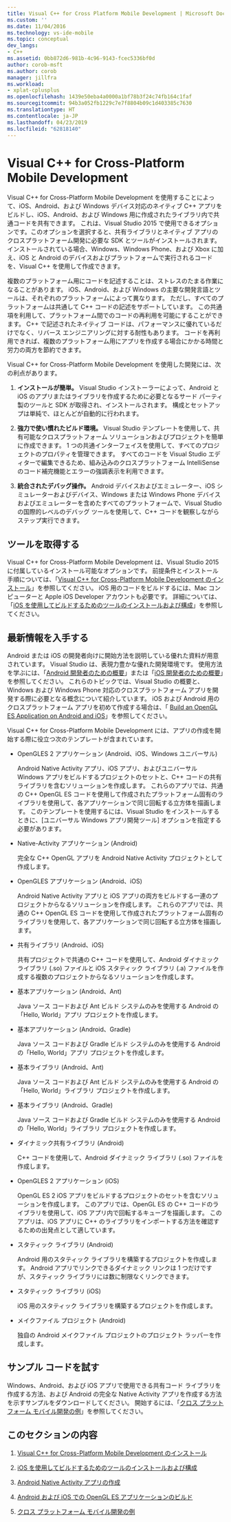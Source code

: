 ```yaml
---
title: Visual C++ for Cross Platform Mobile Development | Microsoft Docs
ms.custom: ''
ms.date: 11/04/2016
ms.technology: vs-ide-mobile
ms.topic: conceptual
dev_langs:
- C++
ms.assetid: 0bb872d6-981b-4c96-9143-fcec5336bf0d
author: corob-msft
ms.author: corob
manager: jillfra
ms.workload:
- xplat-cplusplus
ms.openlocfilehash: 1439e50eba4a0000a1bf78b3f24c74fb164c1faf
ms.sourcegitcommit: 94b3a052fb1229c7e7f8804b09c1d403385c7630
ms.translationtype: HT
ms.contentlocale: ja-JP
ms.lasthandoff: 04/23/2019
ms.locfileid: "62818140"
---
```

# <a name="visual-c-for-cross-platform-mobile-development"></a>Visual C++ for Cross-Platform Mobile Development
Visual C++ for Cross-Platform Mobile Development を使用することによって、iOS、Android、および Windows デバイス対応のネイティブ C++ アプリをビルドし、iOS、Android、および Windows 用に作成されたライブラリ内で共通コードを共有できます。 これは、Visual Studio 2015 で使用できるオプションです。このオプションを選択すると、共有ライブラリとネイティブ アプリのクロスプラットフォーム開発に必要な SDK とツールがインストールされます。 インストールされている場合、Windows、Windows Phone、および Xbox に加え、iOS と Android のデバイスおよびプラットフォームで実行されるコードを、Visual C++ を使用して作成できます。

 複数のプラットフォーム用にコードを記述することは、ストレスのたまる作業になることがあります。 iOS、Android、および Windows の主要な開発言語とツールは、それぞれのプラットフォームによって異なります。 ただし、すべてのプラットフォームは共通して C++ コードの記述をサポートしています。 この共通項を利用して、プラットフォーム間でのコードの再利用を可能にすることができます。 C++ で記述されたネイティブ コードは、パフォーマンスに優れているだけでなく、リバース エンジニアリングに対する耐性もあります。 コードを再利用できれば、複数のプラットフォーム用にアプリを作成する場合にかかる時間と労力の両方を節約できます。

 Visual C++ for Cross-Platform Mobile Development を使用した開発には、次の利点があります。

1. **インストールが簡単。** Visual Studio インストーラーによって、Android と iOS のアプリまたはライブラリを作成するために必要となるサード パーティ製のツールと SDK が取得され、インストールされます。 構成とセットアップは単純で、ほとんどが自動的に行われます。

2. **強力で使い慣れたビルド環境。** Visual Studio テンプレートを使用して、共有可能なクロスプラットフォーム ソリューションおよびプロジェクトを簡単に作成できます。 1 つの共通インターフェイスを使用して、すべてのプロジェクトのプロパティを管理できます。 すべてのコードを Visual Studio エディターで編集できるため、組み込みのクロスプラットフォーム IntelliSense のコード補完機能とエラーの強調表示を利用できます。

3. **統合されたデバッグ操作。** Android デバイスおよびエミュレーター、iOS シミュレーターおよびデバイス、Windows または Windows Phone デバイスおよびエミュレーターを含めたすべてのプラットフォームで、Visual Studio の国際的レベルのデバッグ ツールを使用して、C++ コードを観察しながらステップ実行できます。

## <a name="get-the-tools"></a>ツールを取得する
 Visual C++ for Cross-Platform Mobile Development は、Visual Studio 2015 に付属しているインストール可能なオプションです。 前提条件とインストール手順については、「[Visual C++ for Cross-Platform Mobile Development のインストール](../cross-platform/install-visual-cpp-for-cross-platform-mobile-development.md)」を参照してください。 iOS 用のコードをビルドするには、Mac コンピューターと Apple iOS Developer アカウントも必要です。 詳細については、「[iOS を使用してビルドするためのツールのインストールおよび構成](../cross-platform/install-and-configure-tools-to-build-using-ios.md)」を参照してください。

## <a name="come-up-to-speed"></a>最新情報を入手する
 Android または iOS の開発者向けに開始方法を説明している優れた資料が用意されています。 Visual Studio は、表現力豊かな優れた開発環境です。 使用方法を学ぶには、「[Android 開発者のための概要](/previous-versions/windows/apps/dn275875\(v=win.10\))」または「[iOS 開発者のための概要](/previous-versions/windows/apps/jj657966\(v=win.10\))」を参照してください。 これらのトピックでは、Visual Studio の概要と、Windows および Windows Phone 対応のクロスプラットフォーム アプリを開発する際に必要となる概念について紹介しています。 iOS および Android 用のクロスプラットフォーム アプリを初めて作成する場合は、「 [Build an OpenGL ES Application on Android and iOS](../cross-platform/build-an-opengl-es-application-on-android-and-ios.md)」を参照してください。

 Visual C++ for Cross-Platform Mobile Development には、アプリの作成を開始する際に役立つ次のテンプレートが含まれています。

- OpenGLES 2 アプリケーション (Android、iOS、Windows ユニバーサル)

     Android Native Activity アプリ、iOS アプリ、およびユニバーサル Windows アプリをビルドするプロジェクトのセットと、C++ コードの共有ライブラリを含むソリューションを作成します。 これらのアプリでは、共通の C++ OpenGL ES コードを使用して作成されたプラットフォーム固有のライブラリを使用して、各アプリケーションで同じ回転する立方体を描画します。 このテンプレートを使用するには、Visual Studio をインストールするときに、[ユニバーサル Windows アプリ開発ツール] オプションを指定する必要があります。

- Native-Activity アプリケーション (Android)

     完全な C++ OpenGL アプリを Android Native Activity プロジェクトとして作成します。

- OpenGLES アプリケーション (Android、iOS)

     Android Native Activity アプリと iOS アプリの両方をビルドする一連のプロジェクトからなるソリューションを作成します。 これらのアプリでは、共通の C++ OpenGL ES コードを使用して作成されたプラットフォーム固有のライブラリを使用して、各アプリケーションで同じ回転する立方体を描画します。

- 共有ライブラリ (Android、iOS)

     共有プロジェクトで共通の C++ コードを使用して、Android ダイナミック ライブラリ (.so) ファイルと iOS スタティック ライブラリ (.a) ファイルを作成する複数のプロジェクトからなるソリューションを作成します。

- 基本アプリケーション (Android、Ant)

     Java ソース コードおよび Ant ビルド システムのみを使用する Android の「Hello, World」アプリ プロジェクトを作成します。

- 基本アプリケーション (Android、Gradle)

     Java ソース コードおよび Gradle ビルド システムのみを使用する Android の「Hello, World」アプリ プロジェクトを作成します。

- 基本ライブラリ (Android、Ant)

     Java ソース コードおよび Ant ビルド システムのみを使用する Android の「Hello, World」ライブラリ プロジェクトを作成します。

- 基本ライブラリ (Android、Gradle)

     Java ソース コードおよび Gradle ビルド システムのみを使用する Android の「Hello, World」ライブラリ プロジェクトを作成します。

- ダイナミック共有ライブラリ (Android)

     C++ コードを使用して、Android ダイナミック ライブラリ (.so) ファイルを作成します。

- OpenGLES 2 アプリケーション (iOS)

     OpenGL ES 2 iOS アプリをビルドするプロジェクトのセットを含むソリューションを作成します。 このアプリでは、OpenGL ES の C++ コードのライブラリを使用して、iOS アプリ内で回転するキューブを描画します。 このアプリは、iOS アプリに C++ のライブラリをインポートする方法を確認するための出発点として適しています。

- スタティック ライブラリ (Android)

     Android 用のスタティック ライブラリを構築するプロジェクトを作成します。 Android アプリでリンクできるダイナミック リンクは 1 つだけですが、スタティック ライブラリには数に制限なくリンクできます。

- スタティック ライブラリ (iOS)

     iOS 用のスタティック ライブラリを構築するプロジェクトを作成します。

- メイクファイル プロジェクト (Android)

     独自の Android メイクファイル プロジェクトのプロジェクト ラッパーを作成します。

## <a name="try-out-sample-code"></a>サンプル コードを試す
 Windows、Android、および iOS アプリで使用できる共有コード ライブラリを作成する方法、および Android の完全な Native Activity アプリを作成する方法を示すサンプルをダウンロードしてください。 開始するには、「[クロス プラットフォーム モバイル開発の例](../cross-platform/cross-platform-mobile-development-examples.md)」を参照してください。

## <a name="in-this-section"></a>このセクションの内容

1. [Visual C++ for Cross-Platform Mobile Development のインストール](../cross-platform/install-visual-cpp-for-cross-platform-mobile-development.md)

2. [iOS を使用してビルドするためのツールのインストールおよび構成](../cross-platform/install-and-configure-tools-to-build-using-ios.md)

3. [Android Native Activity アプリの作成](../cross-platform/create-an-android-native-activity-app.md)

4. [Android および iOS での OpenGL ES アプリケーションのビルド](../cross-platform/build-an-opengl-es-application-on-android-and-ios.md)

5. [クロス プラットフォーム モバイル開発の例](../cross-platform/cross-platform-mobile-development-examples.md)
